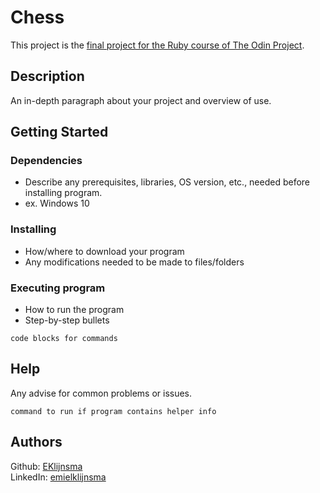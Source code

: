 # Chess
This project is the [final project for the Ruby course of The Odin Project](https://www.theodinproject.com/lessons/ruby-ruby-final-project).

## Description

An in-depth paragraph about your project and overview of use.

## Getting Started

### Dependencies

* Describe any prerequisites, libraries, OS version, etc., needed before installing program.
* ex. Windows 10

### Installing

* How/where to download your program
* Any modifications needed to be made to files/folders

### Executing program

* How to run the program
* Step-by-step bullets
```
code blocks for commands
```

## Help

Any advise for common problems or issues.
```
command to run if program contains helper info
```

## Authors

Github: [EKlijnsma](https://github.com/EKlijnsma)  
LinkedIn: [emielklijnsma](https://www.linkedin.com/in/emielklijnsma/)

